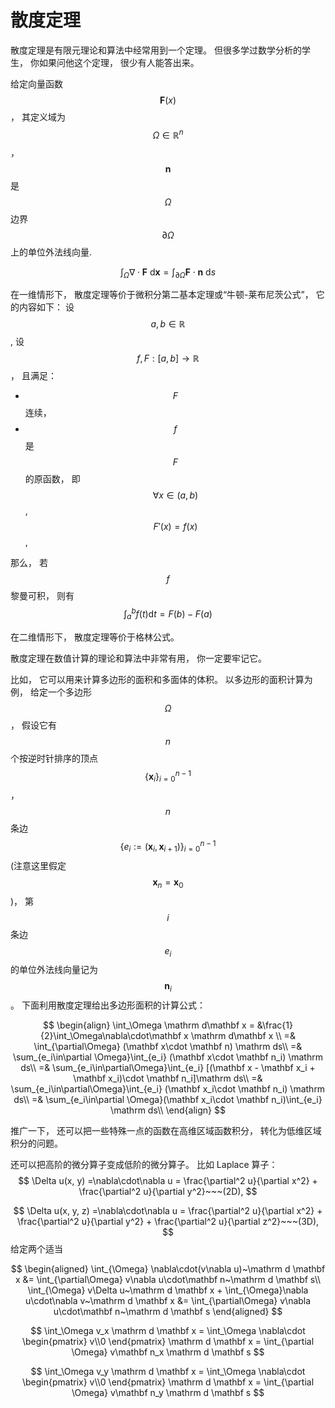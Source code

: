 # 散度定理

散度定理是有限元理论和算法中经常用到一个定理。 但很多学过数学分析的学生， 你如果问他这个定理， 很少有人能答出来。

给定向量函数 $$\mathbf F(x)$$， 其定义域为 $$\Omega\in\mathbb R^n$$， $$\mathbf n$$ 是 $$\Omega$$ 边界 $$\partial \Omega$$ 上的单位外法线向量.

$$
\int_{\Omega} \nabla\cdot\mathbf F~ \mathrm d \mathbf x = \int_{\partial \Omega}\mathbf  F\cdot\mathbf n ~\mathrm d s
$$

在一维情形下， 散度定理等价于微积分第二基本定理或“牛顿-莱布尼茨公式”， 它的内容如下：
设 $$a, b\in \mathbb R$$, 设 $$f, F:[a, b]\rightarrow \mathbb R$$， 且满足：

* $$F$$ 连续，
* $$f$$ 是 $$F$$ 的原函数， 即 $$\forall x \in (a, b)$$, $$F'(x) = f(x)$$,

那么， 若 $$f$$ 黎曼可积， 则有
$$
\int_a^b f(t) \mathrm d t = F(b) - F(a)
$$

在二维情形下， 散度定理等价于格林公式。

散度定理在数值计算的理论和算法中非常有用， 你一定要牢记它。 

比如， 它可以用来计算多边形的面积和多面体的体积。 以多边形的面积计算为例， 给定一个多边形 $$\Omega$$， 假设它有 $$n$$ 个按逆时针排序的顶点 $$\{\mathbf x_i \}_{i=0}^{n-1}$$， $$n$$ 条边 $$\{e_i:=(\mathbf x_i, \mathbf x_{i+1})\}_{i=0}^{n-1}$$(注意这里假定 $$\mathbf x_n = \mathbf x_0$$)， 第 $$i$$ 条边 $$e_i$$ 的单位外法线向量记为 $$\mathbf n_i$$。 下面利用散度定理给出多边形面积的计算公式：

$$
\begin{align}
\int_\Omega \mathrm d\mathbf x = &\frac{1}{2}\int_\Omega\nabla\cdot\mathbf x \mathrm d\mathbf x \\
=& \int_{\partial\Omega} (\mathbf x\cdot \mathbf n) \mathrm ds\\
=& \sum_{e_i\in\partial \Omega}\int_{e_i} (\mathbf x\cdot \mathbf n_i)  \mathrm ds\\
=& \sum_{e_i\in\partial\Omega}\int_{e_i} [(\mathbf x - \mathbf x_i + \mathbf x_i)\cdot \mathbf n_i]\mathrm ds\\
=& \sum_{e_i\in\partial\Omega}\int_{e_i} (\mathbf x_i\cdot \mathbf n_i)  \mathrm ds\\
=& \sum_{e_i\in\partial \Omega}(\mathbf x_i\cdot \mathbf n_i)\int_{e_i} \mathrm ds\\
\end{align}
$$

推广一下， 还可以把一些特殊一点的函数在高维区域函数积分， 转化为低维区域积分的问题。 

还可以把高阶的微分算子变成低阶的微分算子。 比如 Laplace 算子：
$$
\Delta u(x, y) =\nabla\cdot\nabla u =   \frac{\partial^2 u}{\partial x^2} + \frac{\partial^2 u}{\partial y^2}~~~(2D),
$$

$$
\Delta u(x, y, z) =\nabla\cdot\nabla u =   \frac{\partial^2 u}{\partial x^2} + \frac{\partial^2 u}{\partial y^2} + \frac{\partial^2 u}{\partial z^2}~~~(3D),
$$
给定两个适当

$$
\begin{aligned}
\int_{\Omega} \nabla\cdot(v\nabla u)~\mathrm d \mathbf x &= \int_{\partial\Omega} v\nabla u\cdot\mathbf n~\mathrm d \mathbf s\\
\int_{\Omega} v\Delta u~\mathrm d \mathbf x + \int_{\Omega}\nabla u\cdot\nabla v~\mathrm d \mathbf x &= \int_{\partial\Omega} v\nabla u\cdot\mathbf n~\mathrm d \mathbf s
\end{aligned}
$$

$$
\int_\Omega v_x \mathrm d \mathbf x = \int_\Omega \nabla\cdot \begin{pmatrix}
v\\0
\end{pmatrix} \mathrm d \mathbf x = 
\int_{\partial \Omega} v\mathbf n_x \mathrm d \mathbf s
$$

$$
\int_\Omega v_y \mathrm d \mathbf x = \int_\Omega \nabla\cdot \begin{pmatrix}
v\\0
\end{pmatrix} \mathrm d \mathbf x = 
\int_{\partial \Omega} v\mathbf n_y \mathrm d \mathbf s
$$